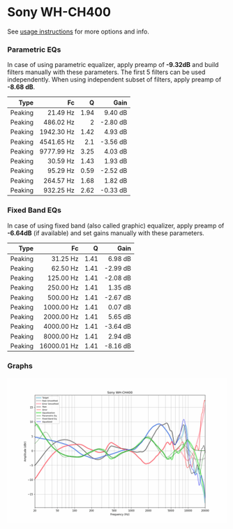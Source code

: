 # Sony WH-CH400
See [usage instructions](https://github.com/jaakkopasanen/AutoEq#usage) for more options and info.

### Parametric EQs
In case of using parametric equalizer, apply preamp of **-9.32dB** and build filters manually
with these parameters. The first 5 filters can be used independently.
When using independent subset of filters, apply preamp of **-8.68 dB**.

| Type    | Fc         |    Q | Gain     |
|--------:|-----------:|-----:|---------:|
| Peaking | 21.49 Hz   | 1.94 | 9.40 dB  |
| Peaking | 486.02 Hz  | 2    | -2.80 dB |
| Peaking | 1942.30 Hz | 1.42 | 4.93 dB  |
| Peaking | 4541.65 Hz | 2.1  | -3.56 dB |
| Peaking | 9777.99 Hz | 3.25 | 4.03 dB  |
| Peaking | 30.59 Hz   | 1.43 | 1.93 dB  |
| Peaking | 95.29 Hz   | 0.59 | -2.52 dB |
| Peaking | 264.57 Hz  | 1.68 | 1.82 dB  |
| Peaking | 932.25 Hz  | 2.62 | -0.33 dB |

### Fixed Band EQs
In case of using fixed band (also called graphic) equalizer, apply preamp of **-6.64dB**
(if available) and set gains manually with these parameters.

| Type    | Fc          |    Q | Gain     |
|--------:|------------:|-----:|---------:|
| Peaking | 31.25 Hz    | 1.41 | 6.98 dB  |
| Peaking | 62.50 Hz    | 1.41 | -2.99 dB |
| Peaking | 125.00 Hz   | 1.41 | -2.08 dB |
| Peaking | 250.00 Hz   | 1.41 | 1.35 dB  |
| Peaking | 500.00 Hz   | 1.41 | -2.67 dB |
| Peaking | 1000.00 Hz  | 1.41 | 0.07 dB  |
| Peaking | 2000.00 Hz  | 1.41 | 5.65 dB  |
| Peaking | 4000.00 Hz  | 1.41 | -3.64 dB |
| Peaking | 8000.00 Hz  | 1.41 | 2.94 dB  |
| Peaking | 16000.01 Hz | 1.41 | -8.16 dB |

### Graphs
![](./Sony%20WH-CH400.png)